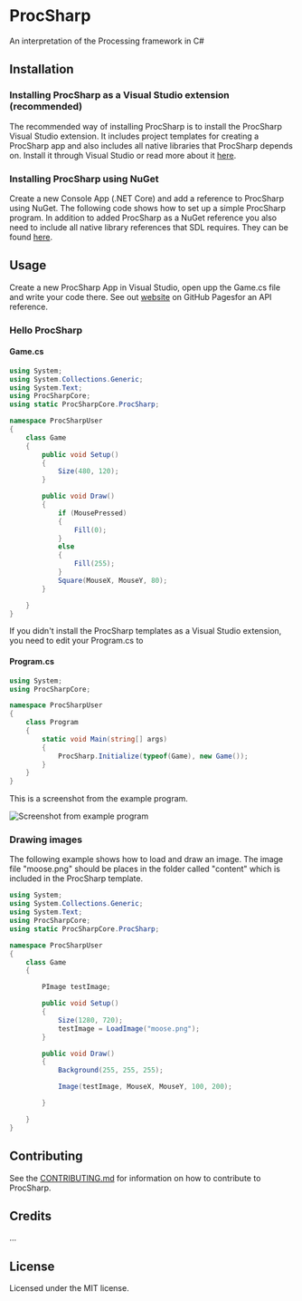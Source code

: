 # ProcSharp
An interpretation of the Processing framework in C#

## Installation
### Installing ProcSharp as a Visual Studio extension (recommended)
The recommended way of installing ProcSharp is to install the ProcSharp Visual Studio extension. It includes project templates for creating a ProcSharp app and also includes all native libraries that ProcSharp depends on. Install it through Visual Studio or read more about it [here](https://marketplace.visualstudio.com/items?itemName=ProcSharp.windows-app-template).

### Installing ProcSharp using NuGet
Create a new Console App (.NET Core) and add a reference to ProcSharp using NuGet. The following code shows how to set up a simple ProcSharp program. In addition to added ProcSharp as a NuGet reference you also need to include all native library references that SDL requires. They can be found [here](https://www.libsdl.org/download-2.0.php).

## Usage
Create a new ProcSharp App in Visual Studio, open upp the Game.cs file and write your code there. See out [website](https://simoneddeland.github.io/proc-sharp/) on GitHub Pagesfor an API reference.
### Hello ProcSharp
#### Game.cs
```csharp
using System;
using System.Collections.Generic;
using System.Text;
using ProcSharpCore;
using static ProcSharpCore.ProcSharp;

namespace ProcSharpUser
{
    class Game
    {
        public void Setup()
        {
            Size(480, 120);
        }

        public void Draw()
        {
            if (MousePressed)
            {
                Fill(0);
            }
            else
            {
                Fill(255);
            }
            Square(MouseX, MouseY, 80);
        }

    }
}
```
If you didn't install the ProcSharp templates as a Visual Studio extension, you need to edit your Program.cs to

#### Program.cs
```csharp
using System;
using ProcSharpCore;

namespace ProcSharpUser
{
    class Program
    {
        static void Main(string[] args)
        {
            ProcSharp.Initialize(typeof(Game), new Game());
        }
    }
}
```

This is a screenshot from the example program.

![Screenshot from example program](procsharp_screenshot.png "Screenshot from example program")

### Drawing images
The following example shows how to load and draw an image. The image file "moose.png" should be places in the folder called "content" which is included in the ProcSharp template.

```csharp
using System;
using System.Collections.Generic;
using System.Text;
using ProcSharpCore;
using static ProcSharpCore.ProcSharp;

namespace ProcSharpUser
{
    class Game
    {

        PImage testImage;

        public void Setup()
        {
            Size(1280, 720);
            testImage = LoadImage("moose.png");
        }

        public void Draw()
        {
            Background(255, 255, 255);

            Image(testImage, MouseX, MouseY, 100, 200);

        }

    }
}
```

## Contributing
See the [CONTRIBUTING.md](https://github.com/simoneddeland/proc-sharp/blob/master/CONTRIBUTING.md) for information on how to contribute to ProcSharp.

## Credits
...

## License
Licensed under the MIT license.